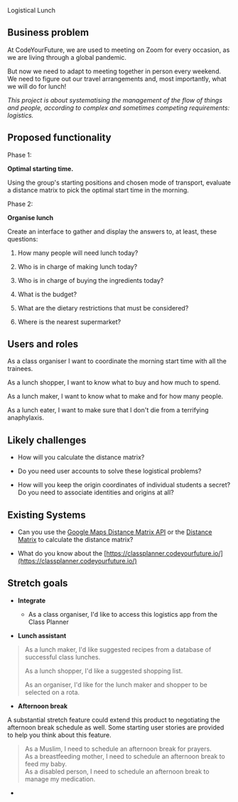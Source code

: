 Logistical Lunch

## Business problem

At CodeYourFuture, we are used to meeting on Zoom for every occasion, as
we are living through a global pandemic.

But now we need to adapt to meeting together in person every weekend. We
need to figure out our travel arrangements and, most importantly, what
we will do for lunch!

_This project is about systematising the management of the flow of
things and people, according to complex and sometimes competing
requirements: logistics._

## Proposed functionality

Phase 1:

**Optimal starting time.**

Using the group's starting positions and chosen mode of transport,
evaluate a distance matrix to pick the optimal start time in the
morning.

Phase 2:

**Organise lunch**

Create an interface to gather and display the answers to, at least,
these questions:

1.  How many people will need lunch today?

2.  Who is in charge of making lunch today?

3.  Who is in charge of buying the ingredients today?

4.  What is the budget?

5.  What are the dietary restrictions that must be considered?

6.  Where is the nearest supermarket?

## Users and roles

As a class organiser I want to coordinate the morning start time with
all the trainees.

As a lunch shopper, I want to know what to buy and how much to spend.

As a lunch maker, I want to know what to make and for how many people.

As a lunch eater, I want to make sure that I don't die from a terrifying
anaphylaxis.

## Likely challenges

- How will you calculate the distance matrix?

- Do you need user accounts to solve these logistical problems?

- How will you keep the origin coordinates of individual students a
  secret? Do you need to associate identities and origins at all?

## Existing Systems

- Can you use the [Google Maps Distance Matrix
  API](https://developers.google.com/maps/documentation/distance-matrix/overview)
  or the [Distance
  Matrix](https://distancematrix.ai/nonprofit) to
  calculate the distance matrix?

- What do you know about the
  [https://classplanner.codeyourfuture.io/](https://classplanner.codeyourfuture.io/)

## Stretch goals

- **Integrate**

  - As a class organiser, I'd like to access this logistics app from
    the Class Planner

- **Lunch assistant**

> As a lunch maker, I'd like suggested recipes from a database of
> successful class lunches.
>
> As a lunch shopper, I'd like a suggested shopping list.
>
> As an organiser, I'd like for the lunch maker and shopper to be
> selected on a rota.

- **Afternoon break**

A substantial stretch feature could extend this product to negotiating
the afternoon break schedule as well. Some starting user stories are
provided to help you think about this feature.

> As a Muslim, I need to schedule an afternoon break for prayers.\
> As a breastfeeding mother, I need to schedule an afternoon break to
> feed my baby.\
> As a disabled person, I need to schedule an afternoon break to manage
> my medication.

-

